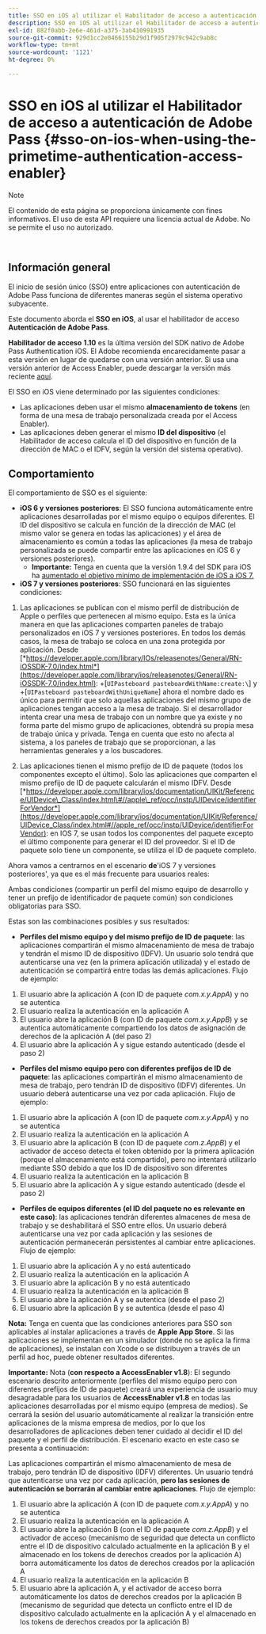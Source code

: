 ```yaml
---
title: SSO en iOS al utilizar el Habilitador de acceso a autenticación de Adobe Pass
description: SSO en iOS al utilizar el Habilitador de acceso a autenticación de Adobe Pass
exl-id: 882f0abb-2e6e-461d-a375-3ab410991935
source-git-commit: 929d1cc2e0466155b29d1f905f2979c942c9ab8c
workflow-type: tm+mt
source-wordcount: '1121'
ht-degree: 0%

---
```


# SSO en iOS al utilizar el Habilitador de acceso a autenticación de Adobe Pass {#sso-on-ios-when-using-the-primetime-authentication-access-enabler}

>[!NOTE]
>
>El contenido de esta página se proporciona únicamente con fines informativos. El uso de esta API requiere una licencia actual de Adobe. No se permite el uso no autorizado.

</br>

## Información general

El inicio de sesión único (SSO) entre aplicaciones con autenticación de Adobe Pass funciona de diferentes maneras según el sistema operativo subyacente.

Este documento aborda el **SSO en iOS**, al usar el habilitador de acceso **Autenticación de Adobe Pass**.

**Habilitador de acceso** **1.10** es la última versión del SDK nativo de Adobe Pass Authentication iOS. El Adobe recomienda encarecidamente pasar a esta versión en lugar de quedarse con una versión anterior. Si usa una versión anterior de Access Enabler, puede descargar la versión más reciente [aquí](https://tve.zendesk.com/hc/en-us/articles/204963209-iOS-Native-AccessEnabler-Library).

El SSO en iOS viene determinado por las siguientes condiciones:

- Las aplicaciones deben usar el mismo **almacenamiento de tokens** (en forma de una mesa de trabajo personalizada creada por el Access Enabler).
- Las aplicaciones deben generar el mismo **ID del dispositivo** (el Habilitador de acceso calcula el ID del dispositivo en función de la dirección de MAC o el IDFV, según la versión del sistema operativo).

## Comportamiento

El comportamiento de SSO es el siguiente:

- **iOS 6 y versiones posteriores**: El SSO funciona automáticamente entre aplicaciones desarrolladas por el mismo equipo o equipos diferentes. El ID del dispositivo se calcula en función de la dirección de MAC (el mismo valor se genera en todas las aplicaciones) y el área de almacenamiento es común a todas las aplicaciones (la mesa de trabajo personalizada se puede compartir entre las aplicaciones en iOS 6 y versiones posteriores).
   - **Importante:** Tenga en cuenta que la versión 1.9.4 del SDK para iOS ha [aumentado el objetivo mínimo de implementación de iOS a iOS 7.](https://tve.zendesk.com/hc/en-us/articles/204963209-iOS-Native-AccessEnabler-Library)
- **iOS 7 y versiones posteriores**: SSO funcionará en las siguientes condiciones:

1. Las aplicaciones se publican con el mismo perfil de distribución de Apple o perfiles que pertenecen al mismo equipo. Esta es la única manera en que las aplicaciones comparten paneles de trabajo personalizados en iOS 7 y versiones posteriores. En todos los demás casos, la mesa de trabajo se coloca en una zona protegida por aplicación. Desde [*https://developer.apple.com/library/IOs/releasenotes/General/RN-iOSSDK-7.0/index.html*](https://developer.apple.com/library/ios/releasenotes/General/RN-iOSSDK-7.0/index.html): \+\[`UIPasteboard pasteboardWithName:create:\`] y +\[`UIPasteboard pasteboardWithUniqueName`\] ahora el nombre dado es único para permitir que solo aquellas aplicaciones del mismo grupo de aplicaciones tengan acceso a la mesa de trabajo. Si el desarrollador intenta crear una mesa de trabajo con un nombre que ya existe y no forma parte del mismo grupo de aplicaciones, obtendrá su propia mesa de trabajo única y privada. Tenga en cuenta que esto no afecta al sistema, a los paneles de trabajo que se proporcionan, a las herramientas generales y a los buscadores.

1. Las aplicaciones tienen el mismo prefijo de ID de paquete (todos los componentes excepto el último). Solo las aplicaciones que comparten el mismo prefijo de ID de paquete calcularán el mismo IDFV. Desde [*https://developer.apple.com/library/ios/documentation/UIKit/Reference/UIDevice\_Class/index.html\#//apple\_ref/occ/instp/UIDevice/identifierForVendor*](https://developer.apple.com/library/ios/documentation/UIKit/Reference/UIDevice_Class/index.html#//apple_ref/occ/instp/UIDevice/identifierForVendor): en IOS 7, se usan todos los componentes del paquete excepto el último componente para generar el ID del proveedor. Si el ID de paquete solo tiene un componente, se utiliza el ID de paquete completo.

Ahora vamos a centrarnos en el escenario **de**&#39;iOS 7 y versiones posteriores&#39;, ya que es el más frecuente para usuarios reales:

Ambas condiciones (compartir un perfil del mismo equipo de desarrollo y tener un prefijo de identificador de paquete común) son condiciones obligatorias para SSO.

Estas son las combinaciones posibles y sus resultados:

- **Perfiles del mismo equipo y del mismo prefijo de ID de paquete**: las aplicaciones compartirán el mismo almacenamiento de mesa de trabajo y tendrán el mismo ID de dispositivo (IDFV). Un usuario solo tendrá que autenticarse una vez (en la primera aplicación utilizada) y el estado de autenticación se compartirá entre todas las demás aplicaciones. Flujo de ejemplo:

1. El usuario abre la aplicación A (con ID de paquete *com.x.y.AppA*) y no se autentica
1. El usuario realiza la autenticación en la aplicación A
1. El usuario abre la aplicación B (con ID de paquete *com.x.y.AppB*) y se autentica automáticamente compartiendo los datos de asignación de derechos de la aplicación
A (del paso 2)
1. El usuario abre la aplicación A y sigue estando autenticado (desde el paso 2)



- **Perfiles del mismo equipo pero con diferentes prefijos de ID de paquete**: las aplicaciones compartirán el mismo almacenamiento de mesa de trabajo, pero tendrán ID de dispositivo (IDFV) diferentes. Un usuario deberá autenticarse una vez por cada aplicación. Flujo de ejemplo:

1. El usuario abre la aplicación A (con ID de paquete *com.x.y.AppA*) y no se autentica
1. El usuario realiza la autenticación en la aplicación A
1. El usuario abre la aplicación B (con ID de paquete *com.z.AppB*) y el activador de acceso detecta el token obtenido por la primera aplicación (porque el almacenamiento está compartido), pero no intentará utilizarlo mediante SSO debido a que los ID de dispositivo son diferentes
1. El usuario realiza la autenticación en la aplicación B
1. El usuario abre la aplicación A y sigue estando autenticado (desde el paso 2)



- **Perfiles de equipos diferentes (el ID del paquete no es relevante en este caso)**: las aplicaciones tendrán diferentes almacenes de mesa de trabajo y se deshabilitará el SSO entre ellos. Un usuario deberá autenticarse una vez por cada aplicación y las sesiones de autenticación permanecerán persistentes al cambiar entre aplicaciones. Flujo de ejemplo:


1. El usuario abre la aplicación A y no está autenticado
1. El usuario realiza la autenticación en la aplicación A
1. El usuario abre la aplicación B y no está autenticado
1. El usuario realiza la autenticación en la aplicación B
1. El usuario abre la aplicación A y se autentica (desde el paso 2)
1. El usuario abre la aplicación B y se autentica (desde el paso 4)

**Nota:** Tenga en cuenta que las condiciones anteriores para SSO son aplicables al instalar aplicaciones a través de **Apple App Store**. Si las aplicaciones se implementan en un simulador (donde no se aplica la firma de aplicaciones), se instalan con Xcode o se distribuyen a través de un perfil ad hoc, puede obtener resultados diferentes.

**Importante:** Nota (**con respecto a AccessEnabler v1.8**): El segundo escenario descrito anteriormente (perfiles del mismo equipo pero con diferentes prefijos de ID de paquete) creará una experiencia de usuario muy desagradable para los usuarios de **AccessEnabler v1.8** en todas las aplicaciones desarrolladas por el mismo equipo (empresa de medios). Se cerrará la sesión del usuario automáticamente al realizar la transición entre aplicaciones de la misma empresa de medios, por lo que los desarrolladores de aplicaciones deben tener cuidado al decidir el ID del paquete y el perfil de distribución. El escenario exacto en este caso se presenta a continuación:

Las aplicaciones compartirán el mismo almacenamiento de mesa de trabajo, pero tendrán ID de dispositivo (IDFV) diferentes. Un usuario tendrá que autenticarse una vez por cada aplicación, **pero las sesiones de autenticación se borrarán al cambiar entre aplicaciones**. Flujo de ejemplo:

1. El usuario abre la aplicación A (con ID de paquete *com.x.y.AppA*) y no se autentica
1. El usuario realiza la autenticación en la aplicación A
1. El usuario abre la aplicación B (con el ID de paquete *com.z.AppB*) y el activador de acceso (mecanismo de seguridad que detecta un conflicto entre el ID de dispositivo calculado actualmente en la aplicación B y el almacenado en los tokens de derechos creados por la aplicación A) borra automáticamente los datos de derechos creados por la aplicación A
1. El usuario realiza la autenticación en la aplicación B
1. El usuario abre la aplicación A, y el activador de acceso borra automáticamente los datos de derechos creados por la aplicación B (mecanismo de seguridad que detecta un conflicto entre el ID de dispositivo calculado actualmente en la aplicación A y el almacenado en los tokens de derechos creados por la aplicación B)
